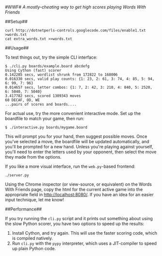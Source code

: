 #WWF#
_A mostly-cheating way to get high scores playing Words With Friends_

##Setup##

    curl http://dotnetperls-controls.googlecode.com/files/enable1.txt >words.txt
    cat extra_words.txt >>words.txt

##Usage##

To test things out, try the simple CLI interface:

    $ ./cli.py boards/example.board abcdefg
    Using Cython (fast) scorer
    0.142285 secs, wordlist shrunk from 172822 to 168006
    0.016330 secs, valid play counts: {1: 23, 2: 61, 3: 74, 4: 85, 5: 94, 6: 99, 7: 96}
    0.014657 secs, letter combos: {1: 7, 2: 42, 3: 210, 4: 840, 5: 2520, 6: 5040, 7: 5040}
    3.417782 secs, scored 1309343 moves
    60 DECAF, OD, WE
    ...pairs of scores and boards....

For actual use, try the more convenient interactive mode.
Set up the boardfile to match your game, then run:

    $ ./interactive.py boards/mygame.board

This will prompt you for your hand, then suggest possible moves.
Once you've selected a move, the boardfile will be updated automatically,
and you'll be prompted for a new hand. Unless you're playing against yourself,
you'll need to enter the letters used by your opponent, then select the move
they made from the options.

If you like a more visual interface, run the `web.py`-based frontend:

    ./server.py

Using the Chrome inspector (or view-source, or equivalent) on the Words With Friends page, copy the html for the current active game
into the appropriate field in <http://localhost:8080/>. If you have an idea for an easier input technique, let me know!

##Performance##

If you try running the `cli.py` script and it prints out something about using
the slow Python scorer, you have two options to speed up the results:

  1) Install Cython, and try again. This will use the faster scoring code, which is compiled natively.
  2) Run `cli.py` with the `pypy` interpreter, which uses a JIT-compiler to speed up plain Python code.
